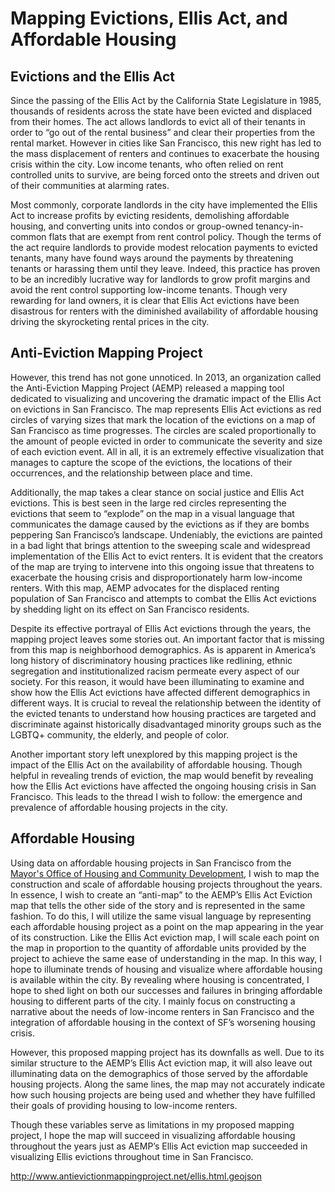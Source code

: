 # Mapping Evictions, Ellis Act, and Affordable Housing 

## Evictions and the Ellis Act

Since the passing of the Ellis Act by the California State Legislature in 1985, thousands of residents across the state have been evicted and displaced from their homes. The act allows landlords to evict all of their tenants in order to “go out of the rental business” and clear their properties from the rental market. However in cities like San Francisco, this new right has led to the mass displacement of renters and continues to exacerbate the housing crisis within the city. Low income tenants, who often relied on rent controlled units to survive, are being forced onto the streets and driven out of their communities at alarming rates. 

Most commonly, corporate landlords in the city have implemented the Ellis Act to increase profits by evicting residents, demolishing affordable housing, and converting units into condos or group-owned tenancy-in-common flats that are exempt from rent control policy. Though the terms of the act require landlords to provide modest relocation payments to evicted tenants, many have found ways around the payments by threatening tenants or harassing them until they leave. Indeed, this practice has proven to be an incredibly lucrative way for landlords to grow profit margins and avoid the rent control supporting low-income tenants. Though very rewarding for land owners, it is clear that Ellis Act evictions have been disastrous for renters with the diminished availability of affordable housing driving the skyrocketing rental prices in the city.

## Anti-Eviction Mapping Project

However, this trend has not gone unnoticed. In 2013, an organization called the Anti-Eviction Mapping Project (AEMP) released a mapping tool dedicated to visualizing and uncovering the dramatic impact of the Ellis Act on evictions in San Francisco. The map represents Ellis Act evictions as red circles of varying sizes that mark the location of the evictions on a map of San Francisco as time progresses. The circles are scaled proportionally to the amount of people evicted in order to communicate the severity and size of each eviction event. All in all, it is an extremely effective visualization that manages to capture the scope of the evictions, the locations of their occurrences, and the relationship between place and time. 

Additionally, the map takes a clear stance on social justice and Ellis Act evictions. This is best seen in the large red circles representing the evictions that seem to “explode” on the map in a visual language that communicates the damage caused by the evictions as if they are bombs peppering San Francisco’s landscape. Undeniably, the evictions are painted in a bad light that brings attention to the sweeping scale and widespread implementation of the Ellis Act to evict renters. It is evident that the creators of the map are trying to intervene into this ongoing issue that threatens to exacerbate the housing crisis and disproportionately harm low-income renters. With this map, AEMP advocates for the displaced renting population of San Francisco and attempts to combat the Ellis Act evictions by shedding light on its effect on San Francisco residents. 

Despite its effective portrayal of Ellis Act evictions through the years, the mapping project leaves some stories out. An important factor that is missing from this map is neighborhood demographics. As is apparent in America’s long history of discriminatory housing practices like redlining, ethnic segregation and institutionalized racism permeate every aspect of our society. For this reason, it would have been illuminating to examine and show how the Ellis Act evictions have affected different demographics in different ways. It is crucial to reveal the relationship between the identity of the evicted tenants to understand how housing practices are targeted and discriminate against historically disadvantaged minority groups such as the LGBTQ+ community, the elderly, and people of color. 

Another important story left unexplored by this mapping project is the impact of the Ellis Act on the availability of affordable housing. Though helpful in revealing trends of eviction, the map would benefit by revealing how the Ellis Act evictions have affected the ongoing housing crisis in San Francisco. This leads to the thread I wish to follow: the emergence and prevalence of affordable housing projects in the city. 

## Affordable Housing

Using data on affordable housing projects in San Francisco from the [Mayor's Office of Housing and Community Development](https://data.sfgov.org/Housing-and-Buildings/Map-of-MOHCD-s-Affordable-Rental-Portfolio/2hwb-ndvk
), I wish to map the construction and scale of affordable housing projects throughout the years. In essence, I wish to create an “anti-map” to the AEMP’s Ellis Act Eviction map that tells the other side of the story and is represented in the same fashion. To do this, I will utilize the same visual language by representing each affordable housing project as a point on the map appearing in the year of its construction. Like the Ellis Act eviction map, I will scale each point on the map in proportion to the quantity of affordable units provided by the project to achieve the same ease of understanding in the map. In this way, I hope to illuminate trends of housing and visualize where affordable housing is available within the city. By revealing where housing is concentrated, I hope to shed light on both our successes and failures in bringing affordable housing to different parts of the city. I mainly focus on constructing a narrative about the needs of low-income renters in San Francisco and the integration of affordable housing in the context of SF’s worsening housing crisis. 

However, this proposed mapping project has its downfalls as well. Due to its similar structure to the AEMP’s Ellis Act eviction map, it will also leave out illuminating data on the demographics of those served by the affordable housing projects. Along the same lines, the map may not accurately indicate how such housing projects are being used and whether they have fulfilled their goals of providing housing to low-income renters.

Though these variables serve as limitations in my proposed mapping project, I hope the map will succeed in visualizing affordable housing throughout the years just as AEMP’s Ellis Act eviction map succeeded in visualizing Ellis evictions throughout time in San Francisco.

http://www.antievictionmappingproject.net/ellis.html.geojson
